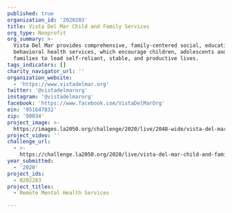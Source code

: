```yaml
---
published: true
organization_id: '2020283'
title: Vista Del Mar Child and Family Services
org_type: Nonprofit
org_summary: >-
  Vista Del Mar provides comprehensive, family-centered social, educational, and
  behavioral health services, which encourage children, adolescents and their
  families to lead self-reliant, stable, and productive lives.
tags_indicators: []
charity_navigator_url: ''
organization_website:
  - 'https://www.vistadelmar.org'
twitter: '@vistadelmarorg'
instagram: '@vistadelmarorg'
facebook: 'https://www.facebook.com/VistaDelMarOrg'
ein: '951647832'
zip: '90034'
project_image: >-
  https://images.la2050.org/challenge/2020/live/2048-wide/vista-del-mar-child-and-family-services.jpg
project_video: ''
challenge_url:
  - >-
    https://challenge.la2050.org/2020/live/vista-del-mar-child-and-family-services/
year_submitted:
  - '2020'
project_ids:
  - 0202283
project_titles:
  - Remote Mental Health Services

---
```

